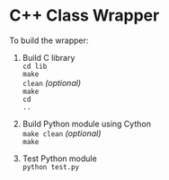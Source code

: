 # C++ Class Wrapper

To build the wrapper:

1. Build C library<br>
    <code>cd lib</code><br>
    <code>make clean</code> *(optional)*<br>
    <code>make</code><br>
    <code>cd ..</code>

2. Build Python module using Cython<br>
   <code>make clean</code>  *(optional)*<br>
   <code>make</code>

3. Test Python module<br>
   <code>python test.py</code>
